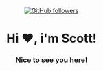 <div align="center">
  
[![GitHub followers](https://img.shields.io/github/followers/xshequ?logo=github&style=for-the-badge&logoColor=white)](https://github.com/xshequ)

<h1>Hi ❤️, i'm Scott!</h1>
<h3>Nice to see you here!</h3>
</div>
